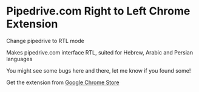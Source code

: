 Pipedrive.com Right to Left Chrome Extension
===================================

Change pipedrive to RTL mode

Makes pipedrive.com interface RTL, suited for Hebrew, Arabic and Persian languages

You might see some bugs here and there, let me know if you found some!

Get the extension from <a href="https://chrome.google.com/webstore/detail/pipedrive-rtl/nogblgjakiimambbhllfbegodhoecafk">Google Chrome Store</a>